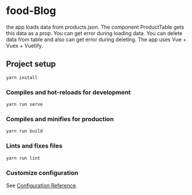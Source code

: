 # food-Blog
the app loads data from products.json. The component ProductTable gets this data as a prop. You can get error during loading data. You can delete data from table and also can get error during deleting. 
The app uses Vue + Vuex + Vuetify. 

## Project setup
```
yarn install
```

### Compiles and hot-reloads for development
```
yarn run serve
```

### Compiles and minifies for production
```
yarn run build
```

### Lints and fixes files
```
yarn run lint
```

### Customize configuration
See [Configuration Reference](https://cli.vuejs.org/config/).
